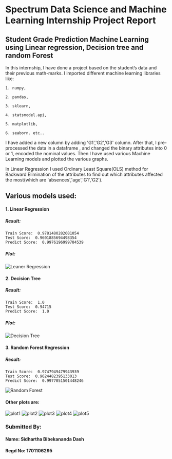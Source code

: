 # Spectrum Data Science and Machine Learning Internship Project Report
## Student Grade Prediction Machine Learning using Linear regression, Decision tree and random Forest

In this internship, I have done a project based on the student’s data and their previous math-marks.
I imported different machine learning libraries like:

    1. numpy,

    2. pandas,

    3. sklearn,

    4. statsmodel.api,

    5. matplotlib,

    6. seaborn. etc..

I have added a new column by adding 'G1','G2','G3' column. After that, I pre-processed the data in a dataframe , and changed the binary attributes into 0 or 1, encoded the nominal values. Then I have used various Machine Learning models and plotted the various graphs.

In Linear Regression I used Ordinary Least Square(OLS) method for Backward Elimination of the attributes to find out which attributes affected the most(which are 'absences','age','G1','G2').

## Various models used:
#### 1. Linear Regression
##### Result:
    Train Score:  0.9781480282081054
    Test Score:  0.9601885694498354
    Predict Score:  0.9976196999704539
##### Plot:
![Leaner Regression](https://github.com/svjenar/Spectrum/blob/master/task3_final/linear.png)
#### 2. Decision Tree
##### Result:
    Train Score:  1.0
    Test Score:  0.94715
    Predict Score:  1.0
##### Plot:
![Decision Tree](https://github.com/svjenar/Spectrum/blob/master/task3_final/dtree.png)
#### 3. Random Forest Regression
##### Result:
    Train Score:  0.9747949479943939
    Test Score:  0.9624482395133013
    Predict Score:  0.9977051501448246

![Random Forest](https://github.com/svjenar/Spectrum/blob/master/task3_final/randomforest.png)

#### Other plots are:
![plot1](https://github.com/svjenar/Spectrum/blob/master/task3_final/G1Vsfinal_grade.png)
![plot2](https://github.com/svjenar/Spectrum/blob/master/task3_final/G2Vsfinal_grade.png)
![plot3](https://github.com/svjenar/Spectrum/blob/master/task3_final/StudytimeVsfinal_grade(sex).png)
![plot4](https://github.com/svjenar/Spectrum/blob/master/task3_final/absenceVsfinal_grade.png)
![plot5](https://github.com/svjenar/Spectrum/blob/master/task3_final/ageVsfinal_grade(sex).png)



### Submitted By:
#### Name: Sidhartha Bibekananda Dash
#### Regd No: 1701106295
